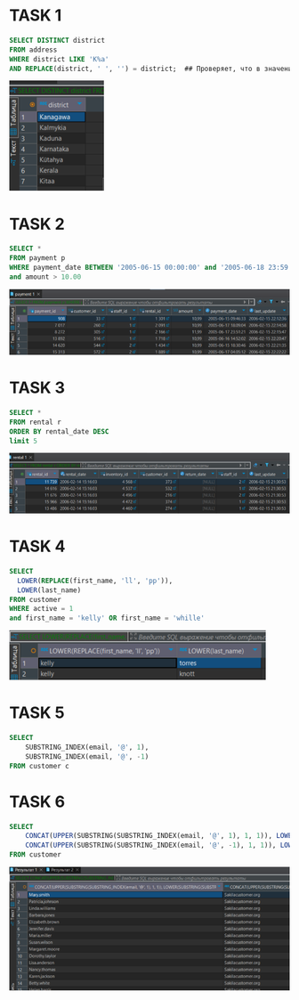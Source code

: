 # TASK 1
```sql
SELECT DISTINCT district
FROM address
WHERE district LIKE 'K%a'
AND REPLACE(district, ' ', '') = district;  ## Проверяет, что в значении district нет пробелов. Функция REPLACE удаляет все пробелы, и если результат остается таким же, это означает, что пробелов не было 
```

![](screenshots/1.png)

# TASK 2
```sql
SELECT *
FROM payment p 
WHERE payment_date BETWEEN '2005-06-15 00:00:00' and '2005-06-18 23:59:59'
and amount > 10.00
```

![](screenshots/2.png)

# TASK 3
```sql
SELECT *
FROM rental r 
ORDER BY rental_date DESC 
limit 5
```

![](screenshots/3.png)

# TASK 4
```sql
SELECT 
  LOWER(REPLACE(first_name, 'll', 'pp')),
  LOWER(last_name)
FROM customer
WHERE active = 1
and first_name = 'kelly' OR first_name = 'whille'
```

![](screenshots/4.png)

# TASK 5
```sql
SELECT 
	SUBSTRING_INDEX(email, '@', 1),
	SUBSTRING_INDEX(email, '@', -1)
FROM customer c
```

# TASK 6
```sql
SELECT 
	CONCAT(UPPER(SUBSTRING(SUBSTRING_INDEX(email, '@', 1), 1, 1)), LOWER(SUBSTRING(SUBSTRING_INDEX(email, '@', 1), 2))),
	CONCAT(UPPER(SUBSTRING(SUBSTRING_INDEX(email, '@', -1), 1, 1)), LOWER(SUBSTRING(SUBSTRING_INDEX(email, '@', -1), 2)))
FROM customer
```


![](screenshots/5.png)


